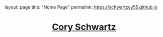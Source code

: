 layout: page
title: "Home Page"
permalink: https://schwartzyy55.github.io

<html>
  <link rel="stylesheet" type="text/css" href="main.css"/>
  <head>
    <title>Cory Schwartz</title>
  </head>
  <header>
    <div class = "logo">
      <h1> <a href="Schwartzyy55.github.io"> Cory Schwartz</a> </h1>
    </div>
  </header>
</html>
